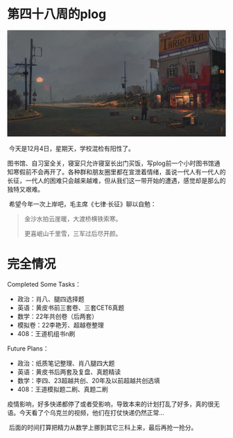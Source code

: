 # 第四十八周的plog

![](./Source/48/preface.jpg)

​		今天是12月4日，星期天，学校混检有阳性了。

​		图书馆、自习室全关，寝室只允许寝室长出门买饭，写plog前一个小时图书馆通知寒假前不会再开了。各种群和朋友圈里都在宣泄着情绪，虽说一代人有一代人的长征，一代人的困难只会越来越难，但从我们这一带开始的遭遇，感觉却是那么的独特又艰难。

​		希望今年一次上岸吧，毛主席《七律·长征》聊以自勉：

> 金沙水拍云崖暖，大渡桥横铁索寒。
>
> 更喜岷山千里雪，三军过后尽开颜。



# 完全情况

Completed Some Tasks：

- 政治：肖八、腿四选择题
- 英语：黄皮书前三套卷、三套CET6真题
- 数学：22年共创卷（后两套）
- 模拟卷：22李艳芳、超越卷整理
- 408：王道机组书n刷

Future Plans：

- 政治：纸质笔记整理、肖八腿四大题
- 英语：黄皮书后两套及复盘、真题精读
- 数学：李四、23超越共创、20年及以前超越共创选填
- 408：王道模拟题二刷、真题二刷

​		疫情影响，好多快递都停了或者受影响，导致本来的计划打乱了好多，真的很无语。今天看了个乌克兰的视频，他们在打仗快递仍然正常...

​		后面的时间打算把精力从数学上挪到其它三科上来，最后再抢一抢分。